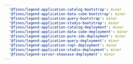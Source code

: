 ```yaml
---
  '@finos/legend-application-catalog-bootstrap': minor
  '@finos/legend-application-data-cube-bootstrap': minor
  '@finos/legend-application-query-bootstrap': minor
  '@finos/legend-application-studio-bootstrap': minor
  '@finos/legend-application-catalog-deployment': minor
  '@finos/legend-application-data-cube-deployment': minor
  '@finos/legend-application-pure-ide-deployment': minor
  '@finos/legend-application-query-deployment': minor
  '@finos/legend-application-repl-deployment': minor
  '@finos/legend-application-studio-deployment': minor
  '@finos/legend-server-showcase-deployment': minor
---
```

